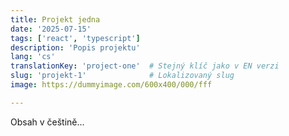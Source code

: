 ```yaml
---
title: Projekt jedna
date: '2025-07-15'
tags: ['react', 'typescript']
description: 'Popis projektu'
lang: 'cs'
translationKey: 'project-one'  # Stejný klíč jako v EN verzi
slug: 'projekt-1'              # Lokalizovaný slug
image: https://dummyimage.com/600x400/000/fff

---
```


Obsah v češtině...
